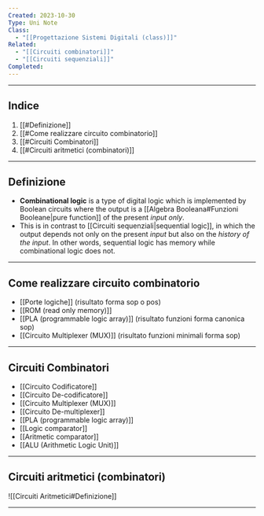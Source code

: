 ```yaml
---
Created: 2023-10-30
Type: Uni Note
Class:
  - "[[Progettazione Sistemi Digitali (class)]]"
Related:
  - "[[Circuiti combinatori]]"
  - "[[Circuiti sequenziali]]"
Completed:
---
```

---
## Indice
1. [[#Definizione]]
2. [[#Come realizzare circuito combinatorio]]
3. [[#Circuiti Combinatori]]
4. [[#Circuiti aritmetici (combinatori)]]

---
## Definizione

- **Combinational logic** is a type of digital logic which is implemented by Boolean circuits where the output is a [[Algebra Booleana#Funzioni Booleane|pure function]] of the present *input only*. 
- This is in contrast to [[Circuiti sequenziali|sequential logic]], in which the output depends not only on the present *input* but also on the *history of the input*. In other words, sequential logic has memory while combinational logic does not.

---
## Come realizzare circuito combinatorio
- [[Porte logiche]] (risultato forma sop o pos)
- [[ROM (read only memory)]]
- [[PLA (programmable logic array)]] (risultato funzioni forma canonica sop)
- [[Circuito Multiplexer (MUX)]] (risultato funzioni minimali forma sop)

---
## Circuiti Combinatori 
- [[Circuito Codificatore]]
- [[Circuito De-codificatore]]
- [[Circuito Multiplexer (MUX)]]
- [[Circuito De-multiplexer]]
- [[PLA (programmable logic array)]]
- [[Logic comparator]]
- [[Aritmetic comparator]]
- [[ALU (Arithmetic Logic Unit)]]

---
## Circuiti aritmetici (combinatori)

![[Circuiti Aritmetici#Definizione]]

---